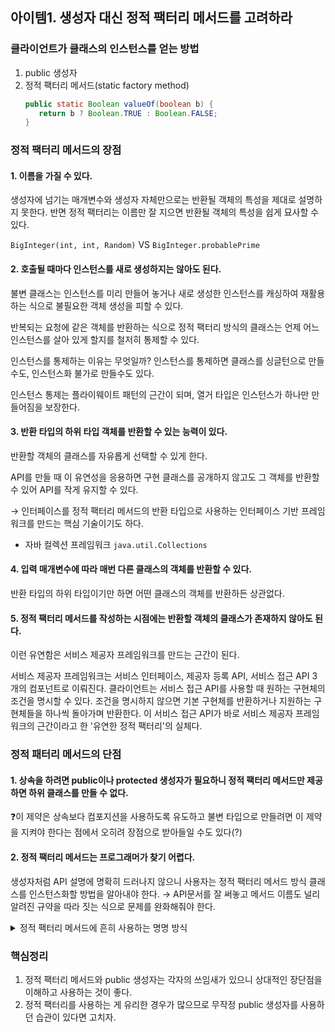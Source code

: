 ## 아이템1. 생성자 대신 정적 팩터리 메서드를 고려하라

### 클라이언트가 클래스의 인스턴스를 얻는 방법
1. public 생성자
2. 정적 팩터리 메서드(static factory method)
   ```java
   public static Boolean valueOf(boolean b) {
      return b ? Boolean.TRUE : Boolean.FALSE;
   }
   ```
### 정적 팩터리 메서드의 장점
#### 1. 이름을 가질 수 있다.
생성자에 넘기는 매개변수와 생성자 자체만으로는 반환될 객체의 특성을 제대로 설명하지 못한다. 반면 정적 팩터리는 이름만 잘 지으면 반환될 객체의 특성을 쉽게 묘사할 수 있다.

`BigInteger(int, int, Random)` VS `BigInteger.probablePrime`
#### 2. 호출될 때마다 인스턴스를 새로 생성하지는 않아도 된다.
불변 클래스는 인스턴스를 미리 만들어 놓거나 새로 생성한 인스턴스를 캐싱하여 재활용하는 식으로 불필요한 객체 생성을 피할 수 있다.

반복되는 요청에 같은 객체를 반환하는 식으로 정적 팩터리 방식의 클래스는 언제 어느 인스턴스를 살아 있게 할지를 철저히 통제할 수 있다.

인스턴스를 통제하는 이유는 무엇일까? 인스턴스를 통제하면 클래스를 싱글턴으로 만들수도, 인스턴스화 불가로 만들수도 있다.

인스턴스 통제는 플라이웨이트 패턴의 근간이 되며, 열거 타입은 인스턴스가 하나만 만들어짐을 보장한다.
#### 3. 반환 타입의 하위 타입 객체를 반환할 수 있는 능력이 있다.
반환할 객체의 클래스를 자유롭게 선택할 수 있게 한다.

API를 만들 때 이 유연성을 응용하면 구현 클래스를 공개하지 않고도 그 객체를 반환할 수 있어 API를 작게 유지할 수 있다.

&rarr; 인터페이스를 정적 팩터리 메서드의 반환 타입으로 사용하는 인터페이스 기반 프레임워크를 만드는 핵심 기술이기도 하다.

- 자바 컬렉션 프레임워크 `java.util.Collections`
#### 4. 입력 매개변수에 따라 매번 다른 클래스의 객체를 반환할 수 있다.
반환 타입의 하위 타입이기만 하면 어떤 클래스의 객체를 반환하든 상관없다.
#### 5. 정적 팩터리 메서드를 작성하는 시점에는 반환할 객체의 클래스가 존재하지 않아도 된다.
이런 유연함은 서비스 제공자 프레임워크를 만드는 근간이 된다.

서비스 제공자 프레임워크는 서비스 인터페이스, 제공자 등록 API, 서비스 접근 API 3개의 컴포넌트로 이뤄진다.
클라이언트는 서비스 접근 API를 사용할 때 원하는 구현체의 조건을 명시할 수 있다. 조건을 명시하지 않으면 기본 구현체를 반환하거나 지원하는 구현체들을 하나씩 돌아가며 반환한다.
이 서비스 접근 API가 바로 서비스 제공자 프레임워크의 근간이라고 한 '유연한 정적 팩터리'의 실체다.

### 정적 패터리 메서드의 단점
#### 1. 상속을 하려면 public이나 protected 생성자가 필요하니 정적 팩터리 메서드만 제공하면 하위 클래스를 만들 수 없다.
❓이 제약은 상속보다 컴포지션을 사용하도록 유도하고 불변 타입으로 만들려면 이 제약을 지켜야 한다는 점에서 오히려 장점으로 받아들일 수도 있다(?)
#### 2. 정적 팩터리 메서드는 프로그래머가 찾기 어렵다.
생성자처럼 API 설명에 명확히 드러나지 않으니 사용자는 정적 팩터리 메서드 방식 클래스를 인스턴스화할 방법을 알아내야 한다.
&rarr; API문서를 잘 써놓고 메서드 이름도 널리 알려진 규약을 따라 짓는 식으로 문제를 완화해줘야 한다.
<details>
  <summary>정적 팩터리 메서드에 흔히 사용하는 명명 방식</summary>
  
- from : 매개변수를 하나 받아서 해당 타입의 인스턴스를 반환하는 형변환 메서드
  
  `Date d = Date.from(instance);`
- of : 여러 매개변수를 받아 적합한 타입의 인스턴스를 반환하는 집계 메서드

  `Set<Rank> faceCards = EnumSet.of(JACK, QUEEN, KING);`
- valueOf : from과 of의 더 자세한 버전

  `BigInteger prime = BigInteger.valueOf(Integer.MAX_VALUE);`
- instance / getInstance : (매개변수를 받는다면) 매개변수로 명시한 인스턴스를 반환하지만, 같은 인스턴스임을 보장하지는 않는다.

  `StackWalker luke = StackWalker.getInstance(options);`
- create / newInstance : instance / getInstance와 같지만, 매번 새로운 인스턴스를 생성해 반환함을 보장한다.

  `Object newArray = Array.newInstance(classObject, arrayLen);`
- getType : getInstance와 같으나, 생성할 클래스가 아닌 다른 클래스에 팩터리 메서드를 정의할 때 쓴다. "Type"은 팩터리 메서드가 반환할 객체의 타입이다.

  `FileStore fs = Files.getFileStore(path);`
- newType : newInstance와 같으나, 생성할 클래스가 아닌 다른 클래스에 팩터리 메서드를 정의할 때 쓴다. "Type"은 팩터리 메서드가 반환할 객체의 타입이다.

  `BufferedReader br = Files.newBufferedReader(path);`
- type : getType / newType의 간결한 버전

  `List<Complaint> litany = Collections.list(legacyLitany);`
</details>

### 핵심정리
1. 정적 팩터리 메서드와 public 생성자는 각자의 쓰임새가 있으니 상대적인 장단점을 이해하고 사용하는 것이 좋다.
2. 정적 팩터리를 사용하는 게 유리한 경우가 많으므로 무작정 public 생성자를 사용하던 습관이 있다면 고치자.
